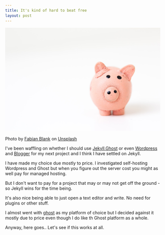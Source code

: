 ```yaml
---
title: It's kind of hard to beat free
layout: post
---
```


![pig](/assets/Pig.jpg)

Photo by <a href="https://unsplash.com/@blankerwahnsinn?utm_source=unsplash&utm_medium=referral&utm_content=creditCopyText">Fabian Blank</a> on <a href="https://unsplash.com/images/things/money?utm_source=unsplash&utm_medium=referral&utm_content=creditCopyText">Unsplash</a>
  

I've been waffling on whether I should use [Jekyll](http://jekyllrb.cocm),[Ghost](http://ghost.org) or even [Wordpress](http://wordpress.com) and [Blogger](http://blogspot.com) for my next project and I think I have settled on Jekyll.

I have made my choice due mostly to price. I investigated self-hosting Wordpress and Ghost but when you figure out the server cost you might as well pay for managed hosting.

But I don't want to pay for a project that may or may not get off the ground - so Jekyll wins for the time being.

It's also nice being able to just open a text editor and write. No need for plugins or other stuff.

I almost went with [ghost](http://ghost.org) as my platform of choice but I decided against it mostly due to price even though I do like th Ghost platform as a whole.

Anyway, here goes.. Let's see if this works at all.

